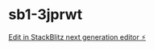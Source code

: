 # sb1-3jprwt

[Edit in StackBlitz next generation editor ⚡️](https://stackblitz.com/~/github.com/Pradhumnamalviya/sb1-3jprwt)